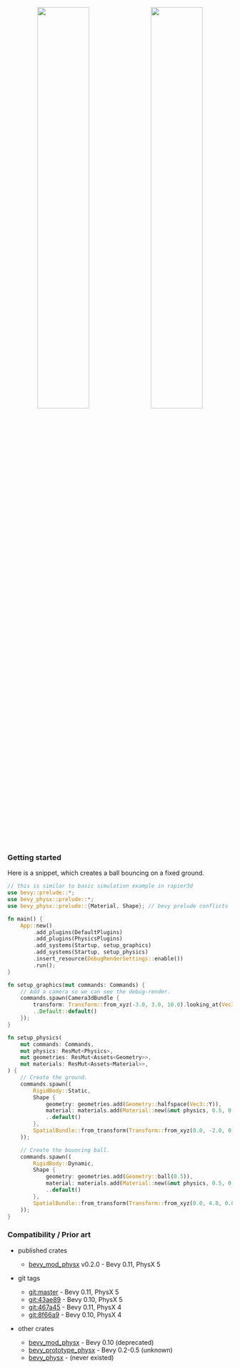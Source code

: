 <p align="center">
  <img src="https://user-images.githubusercontent.com/999113/253824185-ade6f3c1-0ce7-4e95-833a-daa619acbcb6.png" width="48%">
&nbsp;
  <img src="https://user-images.githubusercontent.com/999113/253824183-11d21bb3-700d-4a0b-aab4-60b48af49c23.png" width="48%">
</p>

### Getting started

Here is a snippet, which creates a ball bouncing on a fixed ground.

```rust
// this is similar to basic simulation example in rapier3d
use bevy::prelude::*;
use bevy_physx::prelude::*;
use bevy_physx::prelude::{Material, Shape}; // bevy prelude conflicts

fn main() {
    App::new()
        .add_plugins(DefaultPlugins)
        .add_plugins(PhysicsPlugins)
        .add_systems(Startup, setup_graphics)
        .add_systems(Startup, setup_physics)
        .insert_resource(DebugRenderSettings::enable())
        .run();
}

fn setup_graphics(mut commands: Commands) {
    // Add a camera so we can see the debug-render.
    commands.spawn(Camera3dBundle {
        transform: Transform::from_xyz(-3.0, 3.0, 10.0).looking_at(Vec3::ZERO, Vec3::Y),
        ..Default::default()
    });
}

fn setup_physics(
    mut commands: Commands,
    mut physics: ResMut<Physics>,
    mut geometries: ResMut<Assets<Geometry>>,
    mut materials: ResMut<Assets<Material>>,
) {
    // Create the ground.
    commands.spawn((
        RigidBody::Static,
        Shape {
            geometry: geometries.add(Geometry::halfspace(Vec3::Y)),
            material: materials.add(Material::new(&mut physics, 0.5, 0.5, 0.6)),
            ..default()
        },
        SpatialBundle::from_transform(Transform::from_xyz(0.0, -2.0, 0.0)),
    ));

    // Create the bouncing ball.
    commands.spawn((
        RigidBody::Dynamic,
        Shape {
            geometry: geometries.add(Geometry::ball(0.5)),
            material: materials.add(Material::new(&mut physics, 0.5, 0.5, 0.6)),
            ..default()
        },
        SpatialBundle::from_transform(Transform::from_xyz(0.0, 4.0, 0.0)),
    ));
}
```

### Compatibility / Prior art

 - published crates
   - [bevy_mod_physx](https://crates.io/crates/bevy_mod_physx) v0.2.0 - Bevy 0.11, PhysX 5

 - git tags
   - [git:master](https://github.com/rlidwka/bevy_physx) - Bevy 0.11, PhysX 5
   - [git:43ae89](https://github.com/rlidwka/bevy_physx/tree/43ae89e013daf00ef841611149420fb4d04c2a4f) - Bevy 0.10, PhysX 5
   - [git:467a45](https://github.com/rlidwka/bevy_physx/tree/467a452eb94b069a6c997eadb0dcd13211e44673) - Bevy 0.11, PhysX 4
   - [git:8f66a9](https://github.com/rlidwka/bevy_physx/tree/8f66a9965eb461794856898ca44a1faf13c295ab) - Bevy 0.10, PhysX 4

 - other crates
   - [bevy_mod_physx](https://github.com/MasterOfMarkets/bevy_mod_physx) - Bevy 0.10 (deprecated)
   - [bevy_prototype_physx](https://github.com/superdump/bevy_prototype_physx) - Bevy 0.2-0.5 (unknown)
   - [bevy_physx](https://crates.io/crates/bevy_physx) - (never existed)
